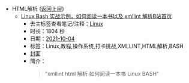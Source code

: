 - HTML解析 ([返回上层](../))
    - [Linux Bash 实战示例，如何阅读一本书以及 xmllint 解析B站首页](https://www.bilibili.com/video/BV1uR4y1H76P)
        - 去主标签查看笔记/注释：[Linux](../tags/Linux.md)
        - 时长：1804 秒
        - 日期：[2021-10-04](../month/202110.md)
        - 标签：Linux,教程,操作系统,打卡挑战,XMLLINT,HTML解析,BASH
        - [封面](http://i2.hdslb.com/bfs/archive/54e3f759dc8905e53dbb06086e1af9b17ad41fda.jpg)
        - 简介：
            > "xmllint 
html 解析
如何阅读一本书
Linux BASH"

